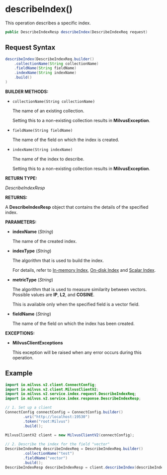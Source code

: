 # describeIndex()

This operation describes a specific index.

```java
public DescribeIndexResp describeIndex(DescribeIndexReq request)
```

## Request Syntax

```java
describeIndex(DescribeIndexReq.builder()
    .collectionName(String collectionName)
    .fieldName(String fieldName)
    .indexName(String indexName)
    .build()
)
```

**BUILDER METHODS:**

- `collectionName(String collectionName)`

    The name of an existing collection.

    Setting this to a non-existing collection results in **MilvusException**.

- `fieldName(String fieldName)`

    The name of the field on which the index is created.

- `indexName(String indexName)`

    The name of the index to describe.

    Setting this to a non-existing collection results in **MilvusException**.

**RETURN TYPE:** 

*DescribeIndexResp*

**RETURNS:**

A **DescribeIndexResp** object that contains the details of the specified index.

**PARAMETERS:**

- **indexName** (*String*)

    The name of the created index.

- **indexType** (*String*)

    The algorithm that is used to build the index. 

    For details, refer to [In-memory Index](https://milvus.io/docs/index.md), [On-disk Index](https://milvus.io/docs/disk_index.md) and [Scalar Index](https://milvus.io/docs/scalar_index.md).

- **metricType** (*String*)

    The algorithm that is used to measure similarity between vectors. Possible values are **IP**, **L2**, and **COSINE**.

    This is available only when the specified field is a vector field.

- **fieldName** (*String*)

    The name of the field on which the index has been created.

**EXCEPTIONS:**

- **MilvusClientExceptions**

    This exception will be raised when any error occurs during this operation.

## Example

```java
import io.milvus.v2.client.ConnectConfig;
import io.milvus.v2.client.MilvusClientV2;
import io.milvus.v2.service.index.request.DescribeIndexReq;
import io.milvus.v2.service.index.response.DescribeIndexResp;

// 1. Set up a client
ConnectConfig connectConfig = ConnectConfig.builder()
        .uri("http://localhost:19530")
        .token("root:Milvus")
        .build();
        
MilvusClientV2 client = new MilvusClientV2(connectConfig);

// 2. Describe the index for the field "vector"
DescribeIndexReq describeIndexReq = DescribeIndexReq.builder()
        .collectionName("test")
        .fieldName("vector")
        .build();
DescribeIndexResp describeIndexResp = client.describeIndex(describeIndexReq);
```


